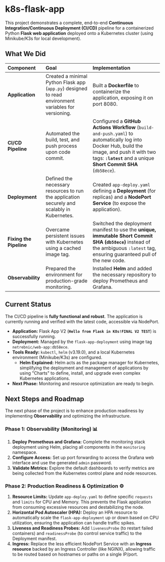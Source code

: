 # k8s-flask-app

This project demonstrates a complete, end-to-end **Continuous Integration/Continuous Deployment (CI/CD)** pipeline for a containerized Python **Flask web application** deployed onto a Kubernetes cluster (using Minikube/K3s for local development).

## What We Did

| Component | Goal | Implementation |
| :--- | :--- | :--- |
| **Application** | Created a minimal Python Flask app (`app.py`) designed to read environment variables for versioning. | Built a **Dockerfile** to containerize the application, exposing it on port 8080. |
| **CI/CD Pipeline** | Automated the build, test, and push process upon code commit. | Configured a **GitHub Actions Workflow** (`build-and-push.yaml`) to automatically log into Docker Hub, build the image, and push it with two tags: **`:latest`** and a unique **Short Commit SHA** (`db58ece`). |
| **Deployment** | Defined the necessary resources to run the application securely and scalably in Kubernetes. | Created `app-deploy.yaml` defining a **Deployment** (for replicas) and a **NodePort Service** (to expose the application). |
| **Fixing the Pipeline** | Overcame persistent issues with Kubernetes using a cached image tag. | Switched the deployment manifest to use the **unique, immutable Short Commit SHA (`db58ece`)** instead of the ambiguous `:latest` tag, ensuring guaranteed pull of the new code. |
| **Observability** | Prepared the environment for production-grade monitoring. | Installed **Helm** and added the necessary repository to deploy Prometheus and Grafana. |

## Current Status

The CI/CD pipeline is **fully functional and robust**. The application is currently running and verified with the latest code, accessible via NodePort.

*   **Application:** Flask App V2 (**`Hello from Flask in K8s!FINAL V2 TEST`**) is successfully running.
*   **Deployment:** Managed by the `flask-app-deployment` using image tag `netrebnic/web-app:db58ece`.
*   **Tools Ready:** `kubectl`, `helm` (v3.19.0), and a local Kubernetes environment (Minikube/K3s) are configured.
    *   **Helm Explained:** Helm acts as the package manager for Kubernetes, simplifying the deployment and management of applications by using "Charts" to define, install, and upgrade even complex Kubernetes applications.
*   **Next Phase:** Monitoring and resource optimization are ready to begin.

## Next Steps and Roadmap

The next phase of the project is to enhance production readiness by implementing **Observability** and optimizing the infrastructure.

### Phase 1: Observability (Monitoring) 📊

1.  **Deploy Prometheus and Grafana:** Complete the monitoring stack deployment using Helm, placing all components in the `monitoring` namespace.
2.  **Configure Access:** Set up port forwarding to access the Grafana web interface and use the generated `admin` password.
3.  **Validate Metrics:** Explore the default dashboards to verify metrics are being collected from the Kubernetes control plane and node resources.

### Phase 2: Production Readiness & Optimization ⚙️

1.  **Resource Limits:** Update `app-deploy.yaml` to define specific `requests` and `limits` for CPU and Memory. This prevents the Flask application from consuming excessive resources and destabilizing the node.
2.  **Horizontal Pod Autoscaler (HPA):** Deploy an HPA resource to automatically scale the `flask-app-deployment` up or down based on CPU utilization, ensuring the application can handle traffic spikes.
3.  **Liveness and Readiness Probes:** Add `livenessProbe` (to restart failed containers) and `readinessProbe` (to control service traffic) to the Deployment manifest.
4.  **Ingress:** Replace the less efficient NodePort Service with an **Ingress resource** backed by an Ingress Controller (like NGINX), allowing traffic to be routed based on hostnames or paths on a single IP/port.